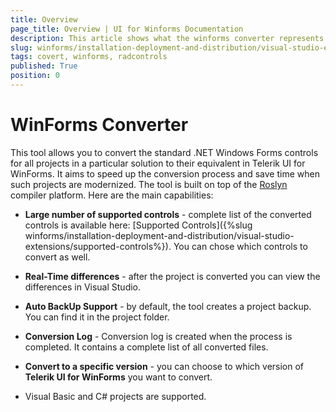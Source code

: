 ```yaml
---
title: Overview
page_title: Overview | UI for Winforms Documentation
description: This article shows what the winforms converter represents and what it supports. 
slug: winforms/installation-deployment-and-distribution/visual-studio-extensions/winforms-converter
tags: covert, winforms, radcontrols
published: True
position: 0
---
```


# WinForms Converter

This tool allows you to convert the standard .NET Windows Forms controls for all projects in a particular solution to their equivalent in Telerik UI for WinForms. It aims to speed up the conversion process and save time when such projects are modernized. The tool is built on top of the [Roslyn](https://roslyn.codeplex.com/) compiler platform. Here are the main capabilities:

* __Large number of supported controls__ - complete list of the converted controls is available here: [Supported Controls]({%slug winforms/installation-deployment-and-distribution/visual-studio-extensions/supported-controls%}). You can chose which controls to convert as well.

* __Real-Time differences__ - after the project is converted you can view the differences in Visual Studio.

* __Auto BackUp Support__ - by default, the tool creates a project backup. You can find it in the project folder.  

* __Conversion Log__ - Conversion log is created when the process is completed. It contains a complete list of all converted files.   

* __Convert to a specific version__ - you can choose to which version of __Telerik UI for WinForms__ you want to convert. 

* Visual Basic and C# projects are supported. 


